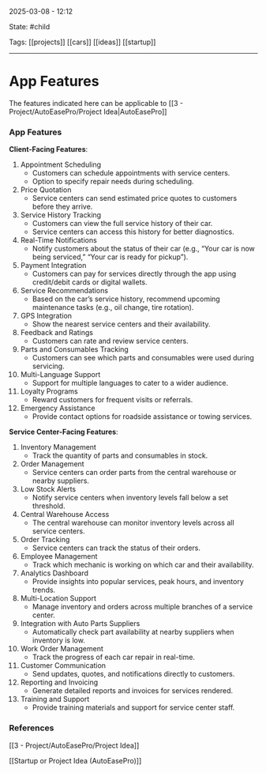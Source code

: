 2025-03-08 - 12:12

State: #child 

Tags: [[projects]] [[cars]] [[ideas]] [[startup]]
_____
# App Features

The features indicated here can be applicable to [[3 - Project/AutoEasePro/Project Idea|AutoEasePro]]

### App Features

**Client-Facing Features**:
1. Appointment Scheduling
    - Customers can schedule appointments with service centers.
    - Option to specify repair needs during scheduling.
2. Price Quotation
    - Service centers can send estimated price quotes to customers before they arrive.
3. Service History Tracking
    - Customers can view the full service history of their car.
    - Service centers can access this history for better diagnostics.
4. Real-Time Notifications
    - Notify customers about the status of their car (e.g., “Your car is now being serviced,” “Your car is ready for pickup”).
5. Payment Integration
    - Customers can pay for services directly through the app using credit/debit cards or digital wallets.
6. Service Recommendations
    - Based on the car’s service history, recommend upcoming maintenance tasks (e.g., oil change, tire rotation).
7. GPS Integration
    - Show the nearest service centers and their availability.
8. Feedback and Ratings
    - Customers can rate and review service centers.
9. Parts and Consumables Tracking
    - Customers can see which parts and consumables were used during servicing.
10. Multi-Language Support
    - Support for multiple languages to cater to a wider audience.
11. Loyalty Programs
    - Reward customers for frequent visits or referrals.
12. Emergency Assistance
    - Provide contact options for roadside assistance or towing services.

**Service Center-Facing Features**:
1. Inventory Management
    - Track the quantity of parts and consumables in stock.
2. Order Management
    - Service centers can order parts from the central warehouse or nearby suppliers.
3. Low Stock Alerts
    - Notify service centers when inventory levels fall below a set threshold.
4. Central Warehouse Access
    - The central warehouse can monitor inventory levels across all service centers.
5. Order Tracking
    - Service centers can track the status of their orders.
6. Employee Management
    - Track which mechanic is working on which car and their availability.
7. Analytics Dashboard
    - Provide insights into popular services, peak hours, and inventory trends.
8. Multi-Location Support
    - Manage inventory and orders across multiple branches of a service center.
9. Integration with Auto Parts Suppliers
    - Automatically check part availability at nearby suppliers when inventory is low.
10. Work Order Management
    - Track the progress of each car repair in real-time.
11. Customer Communication
    - Send updates, quotes, and notifications directly to customers.
12. Reporting and Invoicing
    - Generate detailed reports and invoices for services rendered.
13. Training and Support
    - Provide training materials and support for service center staff.

### References

[[3 - Project/AutoEasePro/Project Idea]]

[[Startup or Project Idea (AutoEasePro)]]
